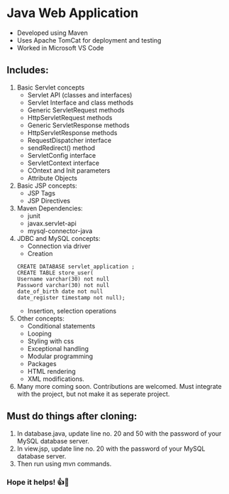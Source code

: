# Java Web Application
* Developed using Maven
* Uses Apache TomCat for deployment and testing
* Worked in Microsoft VS Code 

## Includes:
1.  Basic Servlet concepts
    * Servlet API (classes and interfaces)
    * Servlet Interface and class methods
    * Generic ServletRequest methods
    * HttpServletRequest methods
    * Generic ServletResponse methods
    * HttpServletResponse methods
    * RequestDispatcher interface
    * sendRedirect() method
    * ServletConfig interface
    * ServletContext interface
    * COntext and Init parameters
    * Attribute Objects
2. Basic JSP concepts:
    * JSP Tags
    * JSP Directives
3. Maven Dependencies:
    * junit
    * javax.servlet-api
    * mysql-connector-java
4. JDBC and MySQL concepts:
    * Connection via driver
    * Creation 
    ```mysql
    CREATE DATABASE servlet_application ;
    CREATE TABLE store_user(
    Username varchar(30) not null
    Password varchar(30) not null
    date_of_birth date not null
    date_register timestamp not null);
    ```
    * Insertion, selection operations 
5. Other concepts:
    * Conditional statements
    * Looping
    * Styling with css
    * Exceptional handling
    * Modular programming
    * Packages
    * HTML rendering
    * XML modifications.
6. Many more coming soon. Contributions are welcomed. Must integrate with the project, but not make it as seperate project. 

## Must do things after cloning:
1. In database.java, update line no. 20 and 50 with the password of your MySQL database server.
2. In view.jsp, update line no. 20 with the password of your MySQL database server.
2. Then run using mvn commands. 

### Hope it helps! 👍🙂